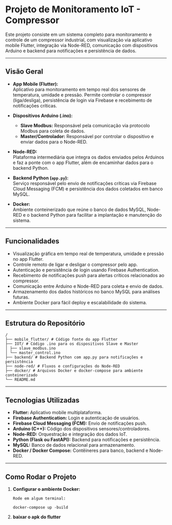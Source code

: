 # Projeto de Monitoramento IoT - Compressor

Este projeto consiste em um sistema completo para monitoramento e controle de um compressor industrial, com visualização via aplicativo mobile Flutter, integração via Node-RED, comunicação com dispositivos Arduino e backend para notificações e persistência de dados.

---

## Visão Geral

- **App Mobile (Flutter):**  
  Aplicativo para monitoramento em tempo real dos sensores de temperatura, umidade e pressão. Permite controlar o compressor (liga/desliga), persistência de login via Firebase e recebimento de notificações críticas.

- **Dispositivos Arduino (.ino):**  
  - **Slave Modbus:** Responsável pela comunicação via protocolo Modbus para coleta de dados.  
  - **Master/Controlador:** Responsável por controlar o dispositivo e enviar dados para o Node-RED.

- **Node-RED:**  
  Plataforma intermediária que integra os dados enviados pelos Arduinos e faz a ponte com o app Flutter, além de encaminhar dados para o backend Python.

- **Backend Python (`app.py`):**  
  Serviço responsável pelo envio de notificações críticas via Firebase Cloud Messaging (FCM) e persistência dos dados coletados em banco MySQL.

- **Docker:**  
  Ambiente conteinerizado que reúne o banco de dados MySQL, Node-RED e o backend Python para facilitar a implantação e manutenção do sistema.

---

## Funcionalidades

- Visualização gráfica em tempo real de temperatura, umidade e pressão no app Flutter.
- Controle remoto de ligar e desligar o compressor pelo app.
- Autenticação e persistência de login usando Firebase Authentication.
- Recebimento de notificações push para alertas críticos relacionados ao compressor.
- Comunicação entre Arduino e Node-RED para coleta e envio de dados.
- Armazenamento dos dados históricos no banco MySQL para análises futuras.
- Ambiente Docker para fácil deploy e escalabilidade do sistema.

---

## Estrutura do Repositório
```
/
├── mobile_flutter/ # Código fonte do app Flutter
├── IOT/ # Código .ino para os dispositivos Slave e Master
│ ├── slave_modbus.ino
│ └── master_control.ino
├── backend/ # Backend Python com app.py para notificações e persistência
├── node-red/ # Fluxos e configurações do Node-RED
├── docker/ # Arquivos Docker e docker-compose para ambiente conteinerizado
└── README.md
```

---

## Tecnologias Utilizadas

- **Flutter:** Aplicativo mobile multiplataforma.
- **Firebase Authentication:** Login e autenticação de usuários.
- **Firebase Cloud Messaging (FCM):** Envio de notificações push.
- **Arduino (C++):** Código dos dispositivos sensores/controladores.
- **Node-RED:** Orquestração e integração dos dados IoT.
- **Python (Flask ou FastAPI):** Backend para notificações e persistência.
- **MySQL:** Banco de dados relacional para armazenamento.
- **Docker / Docker Compose:** Contêineres para banco, backend e Node-RED.

---

## Como Rodar o Projeto

1. **Configurar o ambiente Docker:**
   ```
   Rode em algum terminal:
   
   docker-compose up -build
   ```

2. **baixar o apk do flutter**
